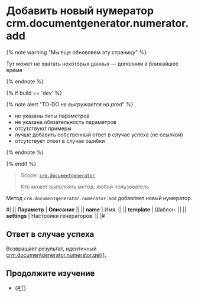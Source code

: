 # Добавить новый нумератор crm.documentgenerator.numerator.add

{% note warning "Мы еще обновляем эту страницу" %}

Тут может не хватать некоторых данных — дополним в ближайшее время

{% endnote %}

{% if build == 'dev' %}

{% note alert "TO-DO _не выгружается на prod_" %}

- не указаны типы параметров
- не указана обязательность параметров
- отсутствуют примеры
- лучше добавить собственный ответ в случае успеха (не ссылкой)
- отсутствует ответ в случае ошибки

{% endnote %}

{% endif %}

> Scope: [`crm.documentgenerator`](../../../scopes/permissions.md)
>
> Кто может выполнять метод: любой пользователь

Метод `crm.documentgenerator.numerator.add` добавляет новый нумератор. 

#|
|| **Параметр** | **Описание** ||
|| **name** | Имя. ||
|| **template** | Шаблон. ||
|| **settings** | Настройки генераторов. ||
|#

## Ответ в случае успеха

Возвращает результат, идентичный [crm.documentgenerator.numerator.get()](./crm-document-generator-numerator-get.md).

## Продолжите изучение

- [{#T}](../../../../tutorials/crm/how-to-add-crm-objects/how-to-generate-documents.md)
